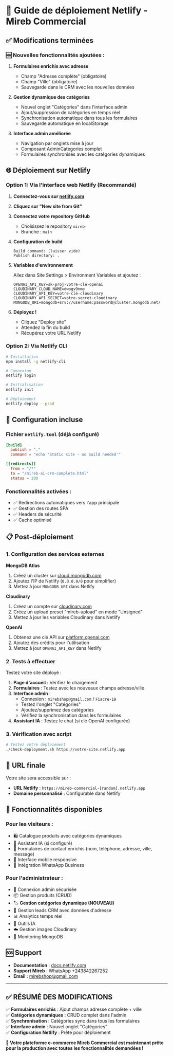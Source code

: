 # 🚀 Guide de déploiement Netlify - Mireb Commercial

## ✅ Modifications terminées

### 🆕 Nouvelles fonctionnalités ajoutées :

1. **Formulaires enrichis avec adresse**
   - Champ "Adresse complète" (obligatoire)
   - Champ "Ville" (obligatoire) 
   - Sauvegarde dans le CRM avec les nouvelles données

2. **Gestion dynamique des catégories**
   - Nouvel onglet "Catégories" dans l'interface admin
   - Ajout/suppression de catégories en temps réel
   - Synchronisation automatique dans tous les formulaires
   - Sauvegarde automatique en localStorage

3. **Interface admin améliorée**
   - Navigation par onglets mise à jour
   - Composant AdminCategories complet
   - Formulaires synchronisés avec les catégories dynamiques

## 🌐 Déploiement sur Netlify

### Option 1: Via l'interface web Netlify (Recommandé)

1. **Connectez-vous sur [netlify.com](https://app.netlify.com/)**

2. **Cliquez sur "New site from Git"**

3. **Connectez votre repository GitHub**
   - Choisissez le repository `mireb-`
   - Branche : `main`

4. **Configuration de build**
   ```
   Build command: (laisser vide)
   Publish directory: .
   ```

5. **Variables d'environnement**
   
   Allez dans Site Settings > Environment Variables et ajoutez :
   
   ```
   OPENAI_API_KEY=sk-proj-votre-clé-openai
   CLOUDINARY_CLOUD_NAME=dwogv9nme
   CLOUDINARY_API_KEY=votre-clé-cloudinary
   CLOUDINARY_API_SECRET=votre-secret-cloudinary
   MONGODB_URI=mongodb+srv://username:password@cluster.mongodb.net/
   ```

6. **Déployez !**
   - Cliquez "Deploy site"
   - Attendez la fin du build
   - Récupérez votre URL Netlify

### Option 2: Via Netlify CLI

```bash
# Installation
npm install -g netlify-cli

# Connexion
netlify login

# Initialisation
netlify init

# Déploiement
netlify deploy --prod
```

## 🔧 Configuration incluse

### Fichier `netlify.toml` (déjà configuré)
```toml
[build]
  publish = "."
  command = "echo 'Static site - no build needed'"

[[redirects]]
  from = "/*"
  to = "/mireb-ai-crm-complete.html"
  status = 200
```

### Fonctionnalités activées :
- ✅ Redirections automatiques vers l'app principale
- ✅ Gestion des routes SPA
- ✅ Headers de sécurité
- ✅ Cache optimisé

## 📋 Post-déploiement

### 1. Configuration des services externes

**MongoDB Atlas**
1. Créez un cluster sur [cloud.mongodb.com](https://cloud.mongodb.com)
2. Ajoutez l'IP de Netlify (`0.0.0.0/0` pour simplifier)
3. Mettez à jour `MONGODB_URI` dans Netlify

**Cloudinary**
1. Créez un compte sur [cloudinary.com](https://cloudinary.com)
2. Créez un upload preset "mireb-upload" en mode "Unsigned"
3. Mettez à jour les variables Cloudinary dans Netlify

**OpenAI**
1. Obtenez une clé API sur [platform.openai.com](https://platform.openai.com)
2. Ajoutez des crédits pour l'utilisation
3. Mettez à jour `OPENAI_API_KEY` dans Netlify

### 2. Tests à effectuer

Testez votre site déployé :

1. **Page d'accueil** : Vérifiez le chargement
2. **Formulaires** : Testez avec les nouveaux champs adresse/ville
3. **Interface admin** : 
   - Connexion : `mirebshop@gmail.com` / `Fiacre-19`
   - Testez l'onglet "Catégories"
   - Ajoutez/supprimez des catégories
   - Vérifiez la synchronisation dans les formulaires
4. **Assistant IA** : Testez le chat (si clé OpenAI configurée)

### 3. Vérification avec script

```bash
# Testez votre déploiement
./check-deployment.sh https://votre-site.netlify.app
```

## 🎯 URL finale

Votre site sera accessible sur :
- **URL Netlify** : `https://mireb-commercial-[random].netlify.app`
- **Domaine personnalisé** : Configurable dans Netlify

## 📱 Fonctionnalités disponibles

### Pour les visiteurs :
- 🛍️ Catalogue produits avec catégories dynamiques
- 🤖 Assistant IA (si configuré)
- 📝 Formulaires de contact enrichis (nom, téléphone, adresse, ville, message)
- 📱 Interface mobile responsive
- 💬 Intégration WhatsApp Business

### Pour l'administrateur :
- 👤 Connexion admin sécurisée
- 📦 Gestion produits (CRUD)
- 🏷️ **Gestion catégories dynamique (NOUVEAU)**
- 👥 Gestion leads CRM avec données d'adresse
- 📊 Analytics temps réel
- 🤖 Outils IA
- ☁️ Gestion images Cloudinary
- 💾 Monitoring MongoDB

## 🆘 Support

- **Documentation** : [docs.netlify.com](https://docs.netlify.com)
- **Support Mireb** : WhatsApp +243842267252
- **Email** : mirebshop@gmail.com

---

## ✅ RÉSUMÉ DES MODIFICATIONS

✅ **Formulaires enrichis** : Ajout champs adresse complète + ville  
✅ **Catégories dynamiques** : CRUD complet dans l'admin  
✅ **Synchronisation** : Catégories sync dans tous les formulaires  
✅ **Interface admin** : Nouvel onglet "Catégories"  
✅ **Configuration Netlify** : Prête pour déploiement  

**🚀 Votre plateforme e-commerce Mireb Commercial est maintenant prête pour la production avec toutes les fonctionnalités demandées !**
